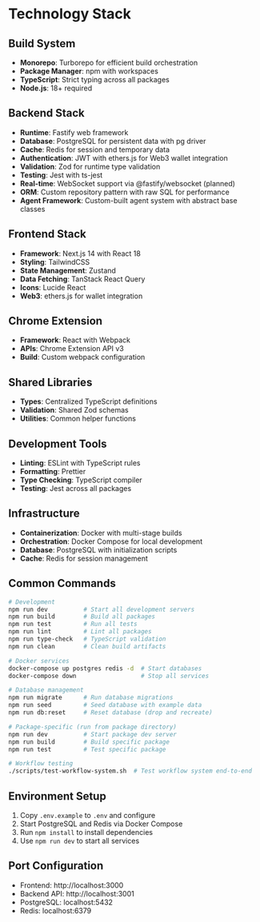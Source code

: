 # Technology Stack

## Build System

- **Monorepo**: Turborepo for efficient build orchestration
- **Package Manager**: npm with workspaces
- **TypeScript**: Strict typing across all packages
- **Node.js**: 18+ required

## Backend Stack

- **Runtime**: Fastify web framework
- **Database**: PostgreSQL for persistent data with pg driver
- **Cache**: Redis for session and temporary data
- **Authentication**: JWT with ethers.js for Web3 wallet integration
- **Validation**: Zod for runtime type validation
- **Testing**: Jest with ts-jest
- **Real-time**: WebSocket support via @fastify/websocket (planned)
- **ORM**: Custom repository pattern with raw SQL for performance
- **Agent Framework**: Custom-built agent system with abstract base classes

## Frontend Stack

- **Framework**: Next.js 14 with React 18
- **Styling**: TailwindCSS
- **State Management**: Zustand
- **Data Fetching**: TanStack React Query
- **Icons**: Lucide React
- **Web3**: ethers.js for wallet integration

## Chrome Extension

- **Framework**: React with Webpack
- **APIs**: Chrome Extension API v3
- **Build**: Custom webpack configuration

## Shared Libraries

- **Types**: Centralized TypeScript definitions
- **Validation**: Shared Zod schemas
- **Utilities**: Common helper functions

## Development Tools

- **Linting**: ESLint with TypeScript rules
- **Formatting**: Prettier
- **Type Checking**: TypeScript compiler
- **Testing**: Jest across all packages

## Infrastructure

- **Containerization**: Docker with multi-stage builds
- **Orchestration**: Docker Compose for local development
- **Database**: PostgreSQL with initialization scripts
- **Cache**: Redis for session management

## Common Commands

```bash
# Development
npm run dev          # Start all development servers
npm run build        # Build all packages
npm run test         # Run all tests
npm run lint         # Lint all packages
npm run type-check   # TypeScript validation
npm run clean        # Clean build artifacts

# Docker services
docker-compose up postgres redis -d  # Start databases
docker-compose down                  # Stop all services

# Database management
npm run migrate      # Run database migrations
npm run seed         # Seed database with example data
npm run db:reset     # Reset database (drop and recreate)

# Package-specific (run from package directory)
npm run dev          # Start package dev server
npm run build        # Build specific package
npm run test         # Test specific package

# Workflow testing
./scripts/test-workflow-system.sh  # Test workflow system end-to-end
```

## Environment Setup

1. Copy `.env.example` to `.env` and configure
2. Start PostgreSQL and Redis via Docker Compose
3. Run `npm install` to install dependencies
4. Use `npm run dev` to start all services

## Port Configuration

- Frontend: http://localhost:3000
- Backend API: http://localhost:3001
- PostgreSQL: localhost:5432
- Redis: localhost:6379